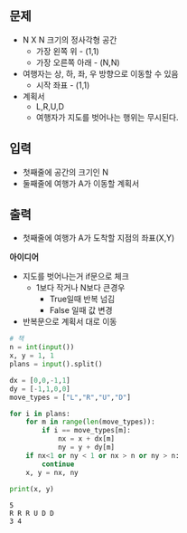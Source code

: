 ## 문제
- N X N 크기의 정사각형 공간
    - 가장 왼쪽 위 - (1,1)
    - 가장 오른쪽 아래 - (N,N)
- 여행자는 상, 하, 좌, 우 방향으로 이동할 수 있음
    - 시작 좌표 - (1,1)
- 계획서
    - L,R,U,D
    - 여행자가 지도를 벗어나는 행위는 무시된다.
    
## 입력
- 첫째줄에 공간의 크기인 N
- 둘째줄에 여행가 A가 이동할 계획서

## 출력
- 첫째줄에 여행가 A가 도착할 지점의 좌표(X,Y)

**아이디어**
- 지도를 벗어나는거 if문으로 체크
    - 1보다 작거나 N보다 큰경우
        - True일때 반복 넘김
        - False 일때 값 변경
- 반복문으로 계획서 대로 이동


```python
# 책
n = int(input())
x, y = 1, 1
plans = input().split()

dx = [0,0,-1,1]
dy = [-1,1,0,0]
move_types = ["L","R","U","D"]

for i in plans:
    for m in range(len(move_types)):
        if i == move_types[m]:
            nx = x + dx[m]
            ny = y + dy[m]
    if nx<1 or ny < 1 or nx > n or ny > n:
        continue
    x, y = nx, ny
    
print(x, y)
```

    5
    R R R U D D
    3 4
    
